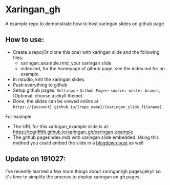 # Xaringan_gh

A example repo to demonstrate how to host xaringan slides on github page


## How to use:

- Create a repo(Or clone this one) with xaringan slide and the following files:
    - xaringan_example.rmd, your xaringan slide
    - index.md, for the homepage of github page, see the index.md for an example.
- In rstudio, knit the xaringan slides.
- Push everything to github
- Setup github pages: `Settings` - `Github Pages`- `source: master branch`, (Optional: choose a jekyll theme)
- Done, the slides can be viewed online at `https://{account}.github.io/{repo_name}/{xaringan_slide_filename}`


For example
- The URL for this xaringan_example slide is at: https://tcgriffith.github.io/xaringan_gh/xaringan_example
- The github page(index.md) with xaringan slide embedded. Using this method you could embed the slide in a [blogdown post](https://github.com/rstudio/blogdown) as well





## Update on 191027:

I've recently learned a few more things about xaringan/gh pages/jekyll so it's time to simplify the process to deploy xaringan on gh pages.
